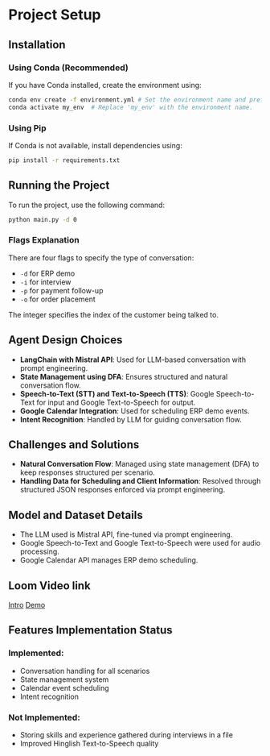 # Project Setup

## Installation

### Using Conda (Recommended)
If you have Conda installed, create the environment using:
```sh
conda env create -f environment.yml # Set the environment name and prefix in environment.yml
conda activate my_env  # Replace 'my_env' with the environment name.
```

### Using Pip
If Conda is not available, install dependencies using:
```sh
pip install -r requirements.txt
```

## Running the Project
To run the project, use the following command:
```sh
python main.py -d 0
```

### Flags Explanation
There are four flags to specify the type of conversation:
- `-d` for ERP demo
- `-i` for interview
- `-p` for payment follow-up
- `-o` for order placement

The integer specifies the index of the customer being talked to.

## Agent Design Choices
- **LangChain with Mistral API**: Used for LLM-based conversation with prompt engineering.
- **State Management using DFA**: Ensures structured and natural conversation flow.
- **Speech-to-Text (STT) and Text-to-Speech (TTS)**: Google Speech-to-Text for input and Google Text-to-Speech for output.
- **Google Calendar Integration**: Used for scheduling ERP demo events.
- **Intent Recognition**: Handled by LLM for guiding conversation flow.

## Challenges and Solutions
- **Natural Conversation Flow**: Managed using state management (DFA) to keep responses structured per scenario.
- **Handling Data for Scheduling and Client Information**: Resolved through structured JSON responses enforced via prompt engineering.

## Model and Dataset Details
- The LLM used is Mistral API, fine-tuned via prompt engineering.
- Google Speech-to-Text and Google Text-to-Speech were used for audio processing.
- Google Calendar API manages ERP demo scheduling.

## Loom Video link
[Intro](https://www.loom.com/share/bb590f88f78040bb83d6ce182cc829af?sid=e1e4693d-0f48-43cf-8548-69a073ada110)
[Demo](https://www.loom.com/share/6ae86f39f80b48a68dd03591bbf71efc?sid=c4431adf-191c-4d0e-985a-657cff8b2c2a)

## Features Implementation Status
### Implemented:
- Conversation handling for all scenarios
- State management system
- Calendar event scheduling
- Intent recognition

### Not Implemented:
- Storing skills and experience gathered during interviews in a file
- Improved Hinglish Text-to-Speech quality

